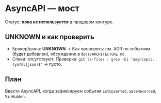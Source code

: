 # AsyncAPI — мост

Статус: **пока не используется** в продовом контуре.

## UNKNOWN и как проверить
- Брокер/шина: **UNKNOWN** → Как проверить: см. ADR по событиям (будет добавлен), обсуждение в `docs/ARCHITECTURE.md`.
- Спеки: отсутствуют. Проверка: `git ls-files | grep -Ei 'asyncapi\.(ya?ml|json)$'` → пусто.

## План
Ввести AsyncAPI, когда зафиксируем события `LotUpserted`, `SaleRecorded`, `VinHidden`.
